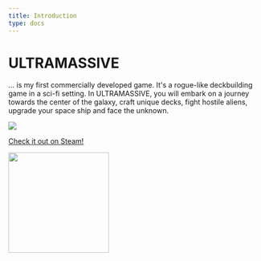 ```yaml
---
title: Introduction
type: docs
---
```


# ULTRAMASSIVE

... is my first commercially developed game. It's a rogue-like deckbuilding
game in a sci-fi setting. In ULTRAMASSIVE, you will embark on a journey towards
the center of the galaxy, craft unique decks, fight hostile aliens, upgrade your
space ship and face the unknown.

![](/store_capsule_vertical.png)

[Check it out on Steam!](https://store.steampowered.com/app/2555840/ULTRAMASSIVE/)

[<img src="/steam.png" width="200px">](https://store.steampowered.com/app/2555840/ULTRAMASSIVE/)
